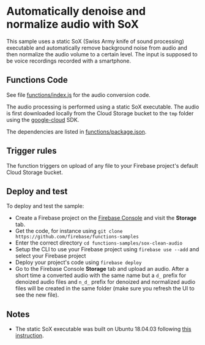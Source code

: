 # Automatically denoise and normalize audio with SoX
This sample uses a static SoX (Swiss Army knife of sound processing) executable and automatically remove background noise from audio and then normalize the audio volume to a certain level. The input is supposed to be voice recordings recorded with a smartphone.

## Functions Code

See file [functions/index.js](functions/index.js) for the audio conversion code.

The audio processing is performed using a static SoX executable. The audio is first downloaded locally from the Cloud Storage bucket to the `tmp` folder using the [google-cloud](https://github.com/GoogleCloudPlatform/google-cloud-node) SDK.

The dependencies are listed in [functions/package.json](functions/package.json).

## Trigger rules

The function triggers on upload of any file to your Firebase project's default Cloud Storage bucket.

## Deploy and test

To deploy and test the sample:

- Create a Firebase project on the [Firebase Console](https://console.firebase.google.com) and visit the **Storage** tab.
- Get the code, for instance using `git clone https://github.com/firebase/functions-samples`
- Enter the correct directory `cd functions-samples/sox-clean-audio`
- Setup the CLI to use your Firebase project using `firebase use --add` and select your Firebase project
- Deploy your project's code using `firebase deploy`
- Go to the Firebase Console **Storage** tab and upload an audio. After a short time a converted audio with the same name but a `d_` prefix for denoized audio files and `n_d_` prefix for denoized and normalized audio files will be created in the same folder (make sure you refresh the UI to see the new file).

## Notes
- The static SoX executable was built on Ubuntu 18.04.03 following [this instruction](https://marcelog.github.io/articles/static_sox_transcoding_lambda_mp3.html).